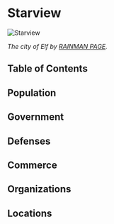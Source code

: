 # Starview <!-- omit in toc -->

![Starview](https://cdna.artstation.com/p/assets/images/images/012/052/674/large/rainman-page-243-pers.jpg?1532777875)

*The city of Elf by [RAINMAN PAGE](https://www.artstation.com/rainmanpage).*

## Table of Contents <!-- omit in toc -->

## Population

## Government

## Defenses

## Commerce

## Organizations

## Locations
